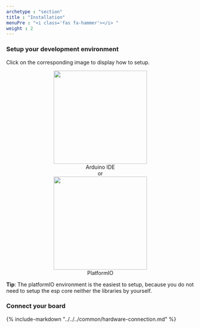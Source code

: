 ```yaml
---
archetype : "section"
title : "Installation"
menuPre : "<i class='fas fa-hammer'></i> "
weight : 2
---
```


### Setup your development environment

Click on the corresponding image to display how to setup.
<center>
<a href="./arduino/"><img src="/img/arduino.png" width="250"></a>    
<div>Arduino IDE</div>
<div>or</div>
<a href="./vscode-platformio/"><img src="/img/platformiovscode.png" width="250"></a>    
<div>PlatformIO</div>
</center>

**Tip**: The platformIO environment is the easiest to setup, because you do not need to setup the esp core neither the libraries by yourself.

### Connect your board 

{% include-markdown "../../../common/hardware-connection.md" %}
